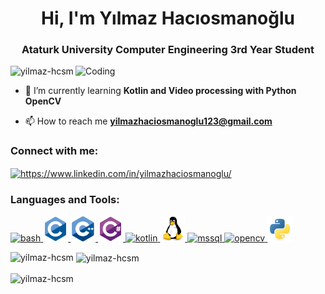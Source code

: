 
<h1 align="center">Hi, I'm Yılmaz Hacıosmanoğlu</h1>
<h3 align="center">Ataturk University Computer Engineering 3rd Year Student</h3>
<img align="right" alt="Coding" width="400" src="https://art.pixilart.com/4d5f9a87bda812c.png">

<p align="left"> <img src="https://komarev.com/ghpvc/?username=yilmaz-hcsm&label=Profile%20views&color=0e75b6&style=flat" alt="yilmaz-hcsm" /> </p>

- 🌱 I’m currently learning **Kotlin and Video processing with Python OpenCV**

- 📫 How to reach me **yilmazhaciosmanoglu123@gmail.com**

<h3 align="left">Connect with me:</h3>
<p align="left">
<a href="https://linkedin.com/in/https://www.linkedin.com/in/yilmazhaciosmanoglu/" target="blank"><img align="center" src="https://raw.githubusercontent.com/rahuldkjain/github-profile-readme-generator/master/src/images/icons/Social/linked-in-alt.svg" alt="https://www.linkedin.com/in/yilmazhaciosmanoglu/" height="30" width="40" /></a>
</p>

<h3 align="left">Languages and Tools:</h3>
<p align="left"> <a href="https://www.gnu.org/software/bash/" target="_blank" rel="noreferrer"> <img src="https://www.vectorlogo.zone/logos/gnu_bash/gnu_bash-icon.svg" alt="bash" width="40" height="40"/> </a> <a href="https://www.cprogramming.com/" target="_blank" rel="noreferrer"> <img src="https://raw.githubusercontent.com/devicons/devicon/master/icons/c/c-original.svg" alt="c" width="40" height="40"/> </a> <a href="https://www.w3schools.com/cpp/" target="_blank" rel="noreferrer"> <img src="https://raw.githubusercontent.com/devicons/devicon/master/icons/cplusplus/cplusplus-original.svg" alt="cplusplus" width="40" height="40"/> </a> <a href="https://www.w3schools.com/cs/" target="_blank" rel="noreferrer"> <img src="https://raw.githubusercontent.com/devicons/devicon/master/icons/csharp/csharp-original.svg" alt="csharp" width="40" height="40"/> </a> <a href="https://kotlinlang.org" target="_blank" rel="noreferrer"> <img src="https://www.vectorlogo.zone/logos/kotlinlang/kotlinlang-icon.svg" alt="kotlin" width="40" height="40"/> </a> <a href="https://www.linux.org/" target="_blank" rel="noreferrer"> <img src="https://raw.githubusercontent.com/devicons/devicon/master/icons/linux/linux-original.svg" alt="linux" width="40" height="40"/> </a> <a href="https://www.microsoft.com/en-us/sql-server" target="_blank" rel="noreferrer"> <img src="https://www.svgrepo.com/show/303229/microsoft-sql-server-logo.svg" alt="mssql" width="40" height="40"/> </a> <a href="https://opencv.org/" target="_blank" rel="noreferrer"> <img src="https://www.vectorlogo.zone/logos/opencv/opencv-icon.svg" alt="opencv" width="40" height="40"/> </a> <a href="https://www.python.org" target="_blank" rel="noreferrer"> <img src="https://raw.githubusercontent.com/devicons/devicon/master/icons/python/python-original.svg" alt="python" width="40" height="40"/> </a> </p>

<p><img align="left" src="https://github-readme-stats.vercel.app/api/top-langs?username=yilmaz-hcsm&show_icons=true&locale=en&layout=compact" alt="yilmaz-hcsm" /></p>

<p>&nbsp;<img align="center" src="https://github-readme-stats.vercel.app/api?username=yilmaz-hcsm&show_icons=true&locale=en" alt="yilmaz-hcsm" /></p>

<p><img align="center" src="https://github-readme-streak-stats.herokuapp.com/?user=yilmaz-hcsm&" alt="yilmaz-hcsm" /></p>
